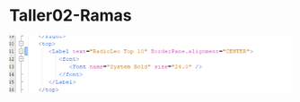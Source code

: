 # Taller02-Ramas
![](https://github.com/LeoParra03/Taller02-Ramas/blob/main/Captura%20de%20pantalla%202023-05-24%20164700.png)
